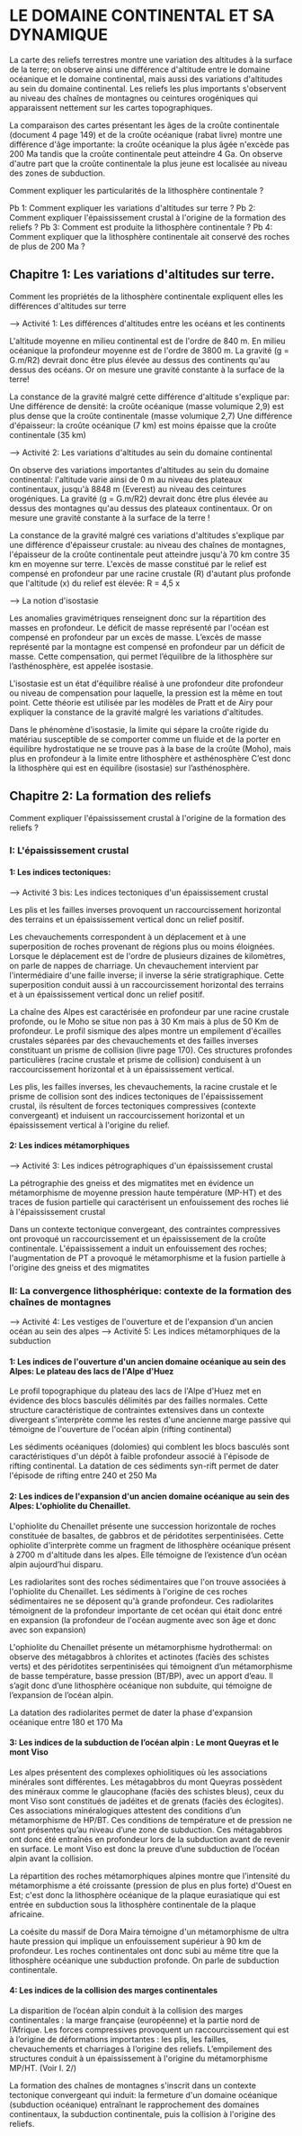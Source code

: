 # LE DOMAINE CONTINENTAL ET SA DYNAMIQUE

La carte des reliefs terrestres montre une variation des altitudes à la surface de la terre; on observe ainsi une différence d'altitude entre le domaine océanique et le domaine continental, mais aussi des variations d'altitudes au sein du domaine continental. Les reliefs les plus importants s'observent au niveau des chaînes de montagnes ou ceintures orogéniques qui apparaissent nettement sur les cartes topographiques.

La comparaison des cartes présentant les âges de la croûte continentale (document 4 page 149) et de la croûte océanique (rabat livre) montre une différence d'âge importante: la croûte océanique la plus âgée n'excède pas 200 Ma tandis que la croûte continentale peut atteindre 4 Ga. On observe d'autre part que la croûte continentale la plus jeune est localisée au niveau des zones de subduction.

<p aligne="center">Comment expliquer les particularités de la lithosphère continentale ?</p>

Pb 1: Comment expliquer les variations d'altitudes sur terre ?
Pb 2: Comment expliquer l'épaississement crustal à l'origine de la formation des reliefs ?
Pb 3: Comment est produite la lithosphère continentale ?
Pb 4: Comment expliquer que la lithosphère continentale ait conservé des roches de plus de 200 Ma ?


## Chapitre 1: Les variations d'altitudes sur terre.

<p aligne="center">Comment les propriétés de la lithosphère continentale expliquent elles les différences d'altitudes sur terre</p>

--> Activité 1: Les différences d'altitudes entre les océans et les continents

L'altitude moyenne en milieu continental est de l'ordre de 840 m. En milieu océanique la profondeur moyenne est de l'ordre de 3800 m. La gravité (g = G.m/R2) devrait donc être plus élevée au dessus des continents qu'au dessus des océans. Or on mesure une gravité constante à la surface de la terre!

La constance de la gravité malgré cette différence d'altitude s'explique par: 
Une différence de densité: la croûte océanique (masse volumique 2,9) est plus dense que la croûte continentale (masse volumique 2,7)
Une différence d'épaisseur: la croûte océanique (7 km) est moins épaisse que la croûte continentale (35 km)

--> Activité 2: Les variations d'altitudes au sein du domaine continental

On observe des variations importantes d'altitudes au sein du domaine continental: l'altitude varie ainsi de 0 m au niveau des plateaux continentaux, jusqu'à 8848 m (Everest) au niveau des ceintures orogéniques. La gravité (g = G.m/R2) devrait donc être plus élevée au dessus des montagnes qu'au dessus des plateaux continentaux. Or on mesure une gravité constante à la surface de la terre !

La constance de la gravité malgré ces variations d'altitudes s'explique par une différence d'épaisseur crustale: au niveau des chaînes de montagnes, l'épaisseur de la croûte continentale peut atteindre jusqu'à 70 km contre 35 km en moyenne sur terre. L'excès de masse constitué par le relief est compensé en profondeur par une racine crustale (R) d'autant plus profonde que l'altitude (x) du relief est élevée: R = 4,5 x

--> La notion d'isostasie

Les anomalies gravimétriques renseignent donc sur la répartition des masses en profondeur. Le déficit de masse représenté par l'océan est compensé en profondeur par un excès de masse. L’excès de masse représenté par la montagne est compensé en profondeur par un déficit de masse. Cette compensation, qui permet l’équilibre de la lithosphère sur l’asthénosphère, est appelée isostasie.

L'isostasie est un état d'équilibre réalisé à une profondeur dite profondeur ou niveau de compensation pour laquelle, la pression est la même en tout point. Cette théorie est utilisée par les modèles de Pratt et de Airy pour expliquer la constance de la gravité malgré les variations d'altitudes.

Dans le phénomène d’isostasie, la limite qui sépare la croûte rigide du matériau susceptible de se comporter comme un fluide et de la porter en équilibre hydrostatique ne se trouve pas à la base de la croûte (Moho), mais plus en profondeur à la limite entre lithosphère et asthénosphère C’est donc la lithosphère qui est en équilibre (isostasie) sur l’asthénosphère.

## Chapitre 2: La formation des reliefs

<p aligne="center">Comment expliquer l'épaississement crustal à l'origine de la formation des reliefs ?</p>

### I: L'épaississement crustal

#### 1: Les indices tectoniques:

--> Activité 3 bis: Les indices tectoniques d'un épaississement crustal


Les plis et les failles inverses provoquent un raccourcissement horizontal des terrains et un épaississement vertical donc un relief positif. 

Les chevauchements correspondent à un déplacement et à une superposition de roches provenant de régions plus ou moins éloignées. Lorsque le déplacement est de l'ordre de plusieurs dizaines de kilomètres, on parle de nappes de charriage. Un chevauchement intervient par l'intermédiaire d'une faille inverse; il inverse la série stratigraphique. Cette superposition conduit aussi à un raccourcissement horizontal des terrains et à un épaississement vertical donc un relief positif.

La chaîne des Alpes est caractérisée en profondeur par une racine crustale profonde, ou le Moho se situe non pas à 30 Km mais à plus de 50 Km de profondeur. Le profil sismique des alpes montre un empilement d'écailles crustales séparées par des chevauchements et des failles inverses constituant un prisme de collision (livre page 170). Ces structures profondes particulières (racine crustale et prisme de collision) conduisent à un raccourcissement horizontal et à un épaississement vertical.

Les plis, les failles inverses, les chevauchements, la racine crustale et le prisme de collision sont des indices tectoniques de l'épaississement crustal, ils résultent de forces tectoniques compressives (contexte convergeant) et induisent un raccourcissement horizontal et un épaississement vertical à l'origine du relief.

#### 2: Les indices métamorphiques

--> Activité 3: Les indices pétrographiques d'un épaississement crustal

La pétrographie des gneiss et des migmatites met en évidence un métamorphisme de moyenne pression haute température (MP-HT) et des traces de fusion partielle qui caractérisent un enfouissement des roches lié à l'épaississement crustal

Dans un contexte tectonique convergeant, des contraintes compressives ont provoqué un raccourcissement et un épaississement de la croûte continentale. L'épaississement a induit un enfouissement des roches; l'augmentation de PT a provoqué le métamorphisme et la fusion partielle à l'origine des gneiss et des migmatites


### II: La convergence lithosphérique: contexte de la formation des chaînes de montagnes

--> Activité 4: Les vestiges de l'ouverture et de l'expansion d'un ancien océan au sein des alpes 
--> Activité 5: Les indices métamorphiques de la subduction

#### 1: Les indices de l'ouverture  d'un ancien domaine océanique au sein des Alpes: Le plateau des lacs de l'Alpe d'Huez

Le profil topographique du plateau des lacs de l'Alpe d'Huez met en évidence des blocs basculés délimités par des failles normales. Cette structure caractéristique de contraintes extensives dans un contexte divergeant s'interprète comme les restes d'une ancienne marge passive qui témoigne de l'ouverture de l'océan alpin (rifting continental)

Les sédiments océaniques (dolomies) qui comblent les blocs basculés sont caractéristiques d'un dépôt à faible profondeur associé à l'épisode de rifting continental. La datation de ces sédiments syn-rift permet de dater l'épisode de rifting entre 240 et 250 Ma

#### 2: Les indices de l'expansion d'un ancien domaine océanique au sein des Alpes: L'ophiolite du Chenaillet.

L'ophiolite du Chenaillet présente une succession horizontale de roches constituée de basaltes, de gabbros et de péridotites serpentinisées. Cette ophiolite d'interprète comme un fragment de lithosphère océanique présent à 2700 m d'altitude dans les alpes. Elle témoigne de l’existence d’un océan alpin aujourd’hui disparu. 

Les radiolarites sont des roches sédimentaires que l'on trouve associées à l'ophiolite du Chenaillet. Les sédiments à l'origine de ces roches sédimentaires ne se déposent qu'à grande profondeur. Ces radiolarites témoignent de la profondeur importante de cet océan qui était donc entré en expansion (la profondeur de l'océan augmente avec son âge et donc avec son expansion)

L'ophiolite du Chenaillet présente un métamorphisme hydrothermal: on observe des métagabbros à chlorites et actinotes (faciès des schistes verts) et des péridotites serpentinisées qui témoignent d’un métamorphisme de basse température, basse pression (BT/BP), avec un apport d’eau. Il s’agit donc d’une lithosphère océanique non subduite, qui témoigne de l’expansion de l’océan alpin.

La datation des radiolarites permet de dater la phase d'expansion océanique entre 180 et 170 Ma

#### 3: Les indices de la subduction de l’océan alpin : Le mont Queyras et le mont Viso

Les alpes présentent des complexes ophiolitiques où les associations minérales sont différentes. Les métagabbros du mont Queyras possèdent des minéraux comme le glaucophane (faciès des schistes bleus), ceux du mont Viso sont constitués de jadéites et de grenats (faciès des éclogites). Ces associations minéralogiques attestent des conditions d’un métamorphisme de HP/BT. Ces conditions de température et de pression ne sont présentes qu’au niveau d’une zone de subduction. Ces métagabbros ont donc été entraînés en profondeur lors de la subduction avant de revenir en surface. Le mont Viso est donc la preuve d’une subduction de l’océan alpin avant la collision.

La répartition des roches métamorphiques alpines montre que l'intensité du métamorphisme a été croissante (pression de plus en plus forte) d'Ouest en Est; c'est donc la lithosphère océanique de la plaque eurasiatique qui est entrée en subduction sous la lithosphère continentale de la plaque africaine.

La coésite du massif de Dora Maira témoigne d'un métamorphisme de ultra haute pression qui implique un enfouissement supérieur à 90 km de profondeur. Les roches continentales ont donc subi au même titre que la lithosphère océanique une subduction profonde. On parle de subduction continentale.

#### 4: Les indices de la collision des marges continentales

La disparition de l’océan alpin conduit à la collision des marges continentales : la marge française (européenne) et la partie nord de l’Afrique. Les forces compressives provoquent un raccourcissement qui est à l’origine de déformations importantes : les plis, les failles, chevauchements et charriages à l’origine des reliefs. L’empilement des structures conduit à un épaississement à l'origine du métamorphisme MP/HT. (Voir I. 2/)

La formation des chaînes de montagnes s'inscrit dans un contexte tectonique convergeant qui induit: 
la fermeture d'un domaine océanique (subduction océanique) entraînant le rapprochement des domaines continentaux,
la subduction continentale, 
puis la collision à l'origine des reliefs.
